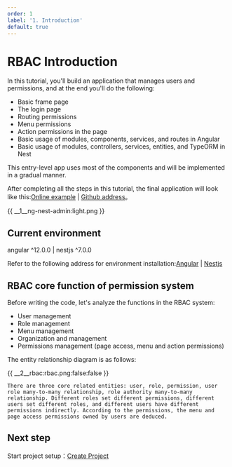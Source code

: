 ```yaml
---
order: 1
label: '1. Introduction'
default: true
---
```


# RBAC Introduction

In this tutorial, you'll build an application that manages users and permissions, and at the end you'll do the following:

- Basic frame page
- The login page
- Routing permissions
- Menu permissions
- Action permissions in the page
- Basic usage of modules, components, services, and routes in Angular
- Basic usage of modules, controllers, services, entities, and TypeORM in Nest

This entry-level app uses most of the components and will be implemented in a gradual manner.

After completing all the steps in this tutorial, the final application will look like this:<a href="http://adminui.ngnest.com/" target="_blank">Online example</a> | <a href="https://github.com/NG-NEST/ng-nest-admin" target="_blank">Github address</a>。

{{ __1\__ng-nest-admin:light.png }}

## Current environment

angular ^12.0.0 | nestjs ^7.0.0

Refer to the following address for environment installation:<a href="https://angular.cn/guide/setup-local" target="_blank">Angular</a> | <a href="https://docs.nestjs.com/" target="_blank">Nestjs</a>

## RBAC core function of permission system

Before writing the code, let's analyze the functions in the RBAC system:

- User management
- Role management
- Menu management
- Organization and management
- Permissions management (page access, menu and action permissions)

The entity relationship diagram is as follows:

{{ __2\__rbac:rbac.png:false:false }}

```info
There are three core related entities: user, role, permission, user role many-to-many relationship, role authority many-to-many relationship. Different roles set different permissions, different users set different roles, and different users have different permissions indirectly. According to the permissions, the menu and page access permissions owned by users are deduced.
```

## Next step

Start project setup：[Create Project](index/docs/en_US/course/rbac/2-create-project)
